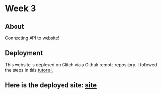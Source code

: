 # Week 3

## About

Connecting API to website! 


## Deployment
This website is deployed on Glitch via a Github remote repository. I followed the steps in this [tutorial.](https://github.com/muji786/spring2023-dynamic-web-development/blob/main/guides/your-first-website-guide.md)

## Here is the deployed site: [site](https://majestic-whispering-ounce.glitch.me/)
